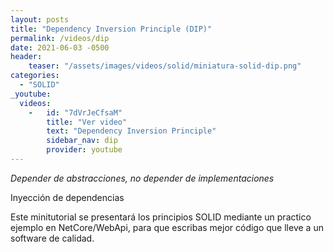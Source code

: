 ```yaml
---
layout: posts
title: "Dependency Inversion Principle (DIP)"
permalink: /videos/dip
date: 2021-06-03 -0500
header:
    teaser: "/assets/images/videos/solid/miniatura-solid-dip.png"
categories:
  - "SOLID"
_youtube: 
  videos:
    -   id: "7dVrJeCfsaM"
        title: "Ver video"
        text: "Dependency Inversion Principle" 
        sidebar_nav: dip
        provider: youtube
---
```


*Depender de abstracciones, no depender de implementaciones*

Inyección de dependencias

Este minitutorial se presentará los principios SOLID mediante un practico ejemplo en NetCore/WebApi, para que escribas mejor código que lleve a un software de calidad.


